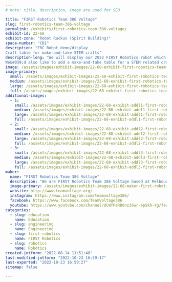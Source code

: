 ```yaml
---
# note: title, description, image are used for SEO

title: "FIRST Robotics Team 386 Voltage"
slug: first-robotics-team-386-voltage
permalink: /exhibits/first-robotics-team-386-voltage/
exhibit-id: 22-68
exhibit-zone: "Robot Ruckus (Spirit Building)"
space-number: "CB1"
description: "FRC Robot demo/display
Craft table for make-and-take STEM crafts"
description-long: "We will display our 2022 FIRST Robotics robot which won the Tallahassee regional competition and also competed at the Orlando regional and World Championships in Houston.  If space permits we can demonstrate it&#039;s ability to drive, track vision targets, collect balls and shoot. If not, we can just explain the operation and have a video display.
We&#039;d also like to add a make-and-take table for a STEM related craft such as paper circuits using copper tape and LEDs."
image: /assets/images/exhibit-images/22-68-exhibit-first-robotics-team-386-voltage-pxl-20220421-200511789-large.jpg
image-primary: 
  small: /assets/images/exhibit-images/22-68-exhibit-first-robotics-team-386-voltage-pxl-20220421-200511789-small.jpg
  medium: /assets/images/exhibit-images/22-68-exhibit-first-robotics-team-386-voltage-pxl-20220421-200511789-medium.jpg
  large: /assets/images/exhibit-images/22-68-exhibit-first-robotics-team-386-voltage-pxl-20220421-200511789-large.jpg
  full: /assets/images/exhibit-images/22-68-exhibit-first-robotics-team-386-voltage-pxl-20220421-200511789-full.jpg
additional-images: 
  - 1:
    small: /assets/images/exhibit-images/22-68-exhibit-addl1-first-robotics-team-386-voltage-img-0229-small.JPG
    medium: /assets/images/exhibit-images/22-68-exhibit-addl1-first-robotics-team-386-voltage-img-0229-medium.JPG
    large: /assets/images/exhibit-images/22-68-exhibit-addl1-first-robotics-team-386-voltage-img-0229-large.JPG
    full: /assets/images/exhibit-images/22-68-exhibit-addl1-first-robotics-team-386-voltage-img-0229-full.JPG
  - 2:
    small: /assets/images/exhibit-images/22-68-exhibit-addl2-first-robotics-team-386-voltage-pxl-20220814-142456032-portrait-small.jpg
    medium: /assets/images/exhibit-images/22-68-exhibit-addl2-first-robotics-team-386-voltage-pxl-20220814-142456032-portrait-medium.jpg
    large: /assets/images/exhibit-images/22-68-exhibit-addl2-first-robotics-team-386-voltage-pxl-20220814-142456032-portrait-large.jpg
    full: /assets/images/exhibit-images/22-68-exhibit-addl2-first-robotics-team-386-voltage-pxl-20220814-142456032-portrait-full.jpg
  - 3:
    small: /assets/images/exhibit-images/22-68-exhibit-addl3-first-robotics-team-386-voltage-pxl-20220814-142503770-portrait-small.jpg
    medium: /assets/images/exhibit-images/22-68-exhibit-addl3-first-robotics-team-386-voltage-pxl-20220814-142503770-portrait-medium.jpg
    large: /assets/images/exhibit-images/22-68-exhibit-addl3-first-robotics-team-386-voltage-pxl-20220814-142503770-portrait-large.jpg
    full: /assets/images/exhibit-images/22-68-exhibit-addl3-first-robotics-team-386-voltage-pxl-20220814-142503770-portrait-full.jpg
maker: 
  name: "FIRST Robotics Team 386 Voltage"
  description: "We are FIRST Robotics Team 386 Voltage based at Melbourne High School in Brevard County Florida."
  image-primary: /assets/images/exhibit-images/22-68-maker-first-robotics-team-386-voltage-2022-team-voltage-official-logo-do-not-change-under-penalty-of-death-medium.png
  website: http://www.teamvoltage.org/
  instagram: https://www.instagram.com/teamvoltage386/
  facebook: https://www.facebook.com/TeamVoltage386
  youtube: https://www.youtube.com/channel/UCWYPeRD6nzJ6wr-bpSkh-Yg/featured
categories: 
  - slug: education
    name: Education
  - slug: engineering
    name: Engineering
  - slug: first-robotics
    name: FIRST Robotics
  - slug: robotics
    name: Robotics
created-jotform: "2022-08-14 11:51:48"
last-modified-jotform: "2022-10-23 16:59:17"
last-exported: "2022-10-23 16:59:27"
sitemap: false

---
```

